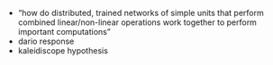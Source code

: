 - “how do distributed, trained networks of simple units that perform combined linear/non-linear operations work together to perform important computations”
- dario response
- kaleidiscope hypothesis
